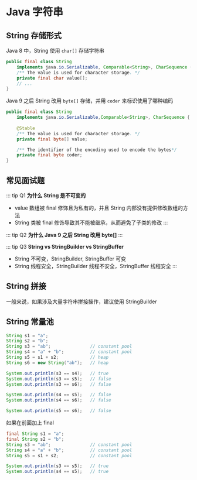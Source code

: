 # Java 字符串

## String 存储形式
Java 8 中，String 使用 `char[]` 存储字符串
```java
public final class String 
    implements java.io.Serializable, Comparable<String>, CharSequence {
    /** The value is used for character storage. */
    private final char value[];
    // ...
}
```

Java 9 之后 String 改用 `byte[]` 存储，并用 `coder` 来标识使用了哪种编码
```java
public final class String 
    implements java.io.Serializable,Comparable<String>, CharSequence {
    
    @Stable
    /** The value is used for character storage. */
    private final byte[] value;

    /** The identifier of the encoding used to encode the bytes*/
    private final byte coder;
}
```
## 常见面试题
::: tip Q1
**为什么 String 是不可变的**
- value 数组被 final 修饰且为私有的，并且 String 内部没有提供修改数组的方法
- String 类被 final 修饰导致其不能被继承，从而避免了子类的修改
:::

::: tip Q2
**为什么 Java 9 之后 String 改用 byte[]**
:::

::: tip Q3
**String vs StringBuilder vs StringBuffer**
- String 不可变，StringBuilder, StringBuffer 可变
- String 线程安全，StringBuilder 线程不安全，StringBuffer 线程安全
:::

## String 拼接

一般来说，如果涉及大量字符串拼接操作，建议使用 StringBuilder


## String 常量池
```java
String s1 = "a";
String s2 = "b"; 	
String s3 = "ab";               // constant pool    
String s4 = "a" + "b";          // constant pool
String s5 = s1 + s2;            // heap
String s6 = new String("ab"); 	// heap

System.out.println(s3 == s4);   // true
System.out.println(s3 == s5);   // false
System.out.println(s3 == s6);   // false

System.out.println(s4 == s5);   // false
System.out.println(s4 == s6);   // false

System.out.println(s5 == s6);   // false
```
如果在前面加上 final
```java
final String s1 = "a";
final String s2 = "b"; 	
String s3 = "ab";               // constant pool    
String s4 = "a" + "b";          // constant pool
String s5 = s1 + s2;            // constant pool

System.out.println(s3 == s5);   // true
System.out.println(s4 == s5);   // true
```